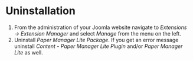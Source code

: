 # Uninstallation

1. From the administration of your Joomla website navigate to *Extensions &#8594; Extension Manager* and select *Manage* from the menu on the left.
2. Uninstall *Paper Manager Lite Package*. If you get an error message uninstall *Content - Paper Manager Lite Plugin* and/or *Paper Manager Lite* as well.
